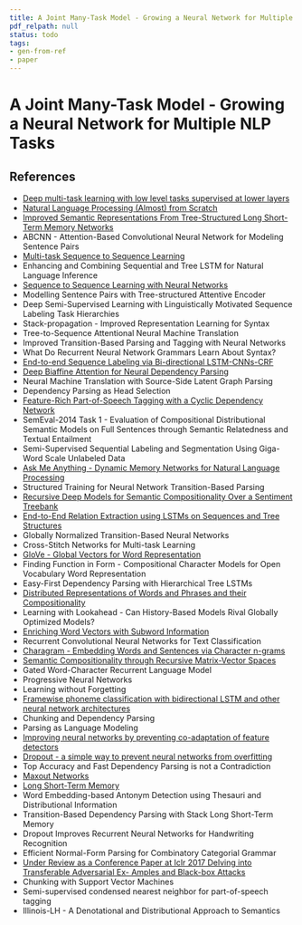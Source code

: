 ```yaml
---
title: A Joint Many-Task Model - Growing a Neural Network for Multiple NLP Tasks
pdf_relpath: null
status: todo
tags:
- gen-from-ref
- paper
---
```


# A Joint Many-Task Model - Growing a Neural Network for Multiple NLP Tasks

## References

- [Deep multi-task learning with low level tasks supervised at lower layers](./deep-multi-task-learning-with-low-level-tasks-supervised-at-lower-layers.md)
- [Natural Language Processing (Almost) from Scratch](./natural-language-processing-almost-from-scratch.md)
- [Improved Semantic Representations From Tree-Structured Long Short-Term Memory Networks](./improved-semantic-representations-from-tree-structured-long-short-term-memory-networks.md)
- ABCNN - Attention-Based Convolutional Neural Network for Modeling Sentence Pairs
- [Multi-task Sequence to Sequence Learning](./multi-task-sequence-to-sequence-learning.md)
- Enhancing and Combining Sequential and Tree LSTM for Natural Language Inference
- [Sequence to Sequence Learning with Neural Networks](./sequence-to-sequence-learning-with-neural-networks.md)
- Modelling Sentence Pairs with Tree-structured Attentive Encoder
- Deep Semi-Supervised Learning with Linguistically Motivated Sequence Labeling Task Hierarchies
- Stack-propagation - Improved Representation Learning for Syntax
- Tree-to-Sequence Attentional Neural Machine Translation
- Improved Transition-Based Parsing and Tagging with Neural Networks
- What Do Recurrent Neural Network Grammars Learn About Syntax?
- [End-to-end Sequence Labeling via Bi-directional LSTM-CNNs-CRF](./end-to-end-sequence-labeling-via-bi-directional-lstm-cnns-crf.md)
- [Deep Biaffine Attention for Neural Dependency Parsing](./deep-biaffine-attention-for-neural-dependency-parsing.md)
- Neural Machine Translation with Source-Side Latent Graph Parsing
- Dependency Parsing as Head Selection
- [Feature-Rich Part-of-Speech Tagging with a Cyclic Dependency Network](./feature-rich-part-of-speech-tagging-with-a-cyclic-dependency-network.md)
- SemEval-2014 Task 1 - Evaluation of Compositional Distributional Semantic Models on Full Sentences through Semantic Relatedness and Textual Entailment
- Semi-Supervised Sequential Labeling and Segmentation Using Giga-Word Scale Unlabeled Data
- [Ask Me Anything - Dynamic Memory Networks for Natural Language Processing](./ask-me-anything-dynamic-memory-networks-for-natural-language-processing.md)
- Structured Training for Neural Network Transition-Based Parsing
- [Recursive Deep Models for Semantic Compositionality Over a Sentiment Treebank](./recursive-deep-models-for-semantic-compositionality-over-a-sentiment-treebank.md)
- [End-to-End Relation Extraction using LSTMs on Sequences and Tree Structures](./end-to-end-relation-extraction-using-lstms-on-sequences-and-tree-structures.md)
- Globally Normalized Transition-Based Neural Networks
- Cross-Stitch Networks for Multi-task Learning
- [GloVe - Global Vectors for Word Representation](./glove-global-vectors-for-word-representation.md)
- Finding Function in Form - Compositional Character Models for Open Vocabulary Word Representation
- Easy-First Dependency Parsing with Hierarchical Tree LSTMs
- [Distributed Representations of Words and Phrases and their Compositionality](./distributed-representations-of-words-and-phrases-and-their-compositionality.md)
- Learning with Lookahead - Can History-Based Models Rival Globally Optimized Models?
- [Enriching Word Vectors with Subword Information](./enriching-word-vectors-with-subword-information.md)
- Recurrent Convolutional Neural Networks for Text Classification
- [Charagram - Embedding Words and Sentences via Character n-grams](./charagram-embedding-words-and-sentences-via-character-n-grams.md)
- [Semantic Compositionality through Recursive Matrix-Vector Spaces](./semantic-compositionality-through-recursive-matrix-vector-spaces.md)
- Gated Word-Character Recurrent Language Model
- Progressive Neural Networks
- Learning without Forgetting
- [Framewise phoneme classification with bidirectional LSTM and other neural network architectures](./framewise-phoneme-classification-with-bidirectional-lstm-and-other-neural-network-architectures.md)
- Chunking and Dependency Parsing
- Parsing as Language Modeling
- [Improving neural networks by preventing co-adaptation of feature detectors](./improving-neural-networks-by-preventing-co-adaptation-of-feature-detectors.md)
- [Dropout - a simple way to prevent neural networks from overfitting](./dropout-a-simple-way-to-prevent-neural-networks-from-overfitting.md)
- Top Accuracy and Fast Dependency Parsing is not a Contradiction
- [Maxout Networks](./maxout-networks.md)
- [Long Short-Term Memory](./long-short-term-memory.md)
- Word Embedding-based Antonym Detection using Thesauri and Distributional Information
- Transition-Based Dependency Parsing with Stack Long Short-Term Memory
- Dropout Improves Recurrent Neural Networks for Handwriting Recognition
- Efficient Normal-Form Parsing for Combinatory Categorial Grammar
- [Under Review as a Conference Paper at Iclr 2017 Delving into Transferable Adversarial Ex- Amples and Black-box Attacks](./under-review-as-a-conference-paper-at-iclr-2017-delving-into-transferable-adversarial-ex-amples-and-black-box-attacks.md)
- Chunking with Support Vector Machines
- Semi-supervised condensed nearest neighbor for part-of-speech tagging
- Illinois-LH - A Denotational and Distributional Approach to Semantics
